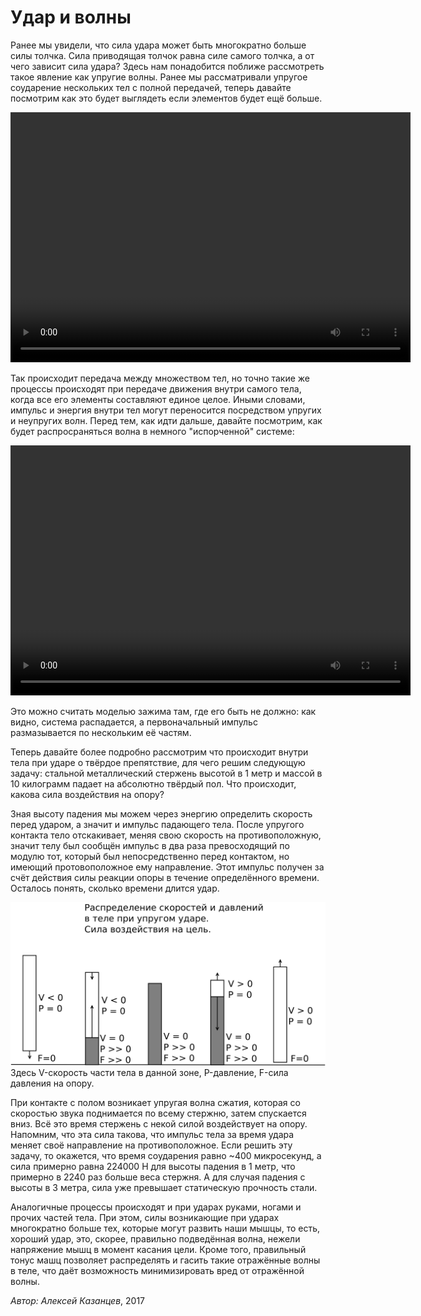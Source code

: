 # Удар и волны

Ранее мы увидели, что сила удара может быть многократно больше силы толчка. Сила приводящая толчок равна силе самого толчка, а от чего зависит сила удара? Здесь нам понадобится поближе рассмотреть такое явление как упругие волны. Ранее мы рассматривали упругое соударение нескольких тел с полной передачей, теперь давайте посмотрим как это будет выглядеть если элементов будет ещё больше.


<video width="640" height="400" controls>
	<source src="../data/good-wave.mp4" type="video/mp4">
	Ваш браузер не поддерживает видео html5 в формате mp4
</video> 

Так происходит передача между множеством тел, но точно такие же процессы происходят при передаче движения внутри самого тела, когда все его элементы составляют единое целое. Иными словами, импульс и энергия внутри тел могут переносится посредством упругих и неупругих волн. Перед тем, как идти дальше, давайте посмотрим, как будет распросраняться волна в немного "испорченной" системе:

<video width="640" height="400" controls>
	<source src="../data/bad-wave.mp4" type="video/mp4">
	Ваш браузер не поддерживает видео html5 в формате mp4
</video> 

Это можно считать моделью зажима там, где его быть не должно: как видно, система распадается, а первоначальный импульс размазывается по нескольким её частям.

Теперь давайте более подробно рассмотрим что происходит внутри тела при ударе о твёрдое препятствие, для чего решим следующую задачу: стальной металлический стержень высотой в 1 метр и массой в 10 килограмм падает на абсолютно твёрдый пол. Что происходит, какова сила воздействия на опору?

Зная высоту падения мы можем через энергию определить скорость перед ударом, а значит и импульс падающего тела. После упругого контакта тело отскакивает, меняя свою скорость на противоположную, значит телу был сообщён импульс в два раза превосходящий по модулю тот, который был непосредственно перед контактом, но имеющий протовоположное ему направление. Этот импульс получен за счёт действия силы реакции опоры в течение определённого времени. Осталось понять, сколько времени длится удар.

<img src="../data/PVF.svg" alt="Kick wave" style="width:auto;">
Здесь V-скорость части тела в данной зоне, P-давление, F-сила давления на опору.

При контакте с полом возникает упругая волна сжатия, которая со скоростью звука поднимается по всему стержню, затем спускается вниз. Всё это время стержень с некой силой воздействует на опору. Напомним, что эта сила такова, что импульс тела за время удара меняет своё направление на противоположное.
Если решить эту задачу, то окажется, что время соударения равно ~400 микросекунд, а сила примерно равна 224000 Н для высоты падения в 1 метр, что примерно в 2240 раз больше веса стержня. А для случая падения с высоты в 3 метра, сила уже превышает статическую прочность стали. 

Аналогичные процессы происходят и при ударах руками, ногами и прочих частей тела. При этом, силы возникающие при ударах многократно больше тех, которые могут развить наши мышцы, то есть, хороший удар, это, скорее, правильно подведённая волна, нежели напряжение мышц в момент касания цели. Кроме того, правильный тонус машц позволяет распределять и гасить такие отражённые волны в теле, что даёт возможность минимизировать вред от отражённой волны.



_Автор: Алексей Казанцев_, 2017
